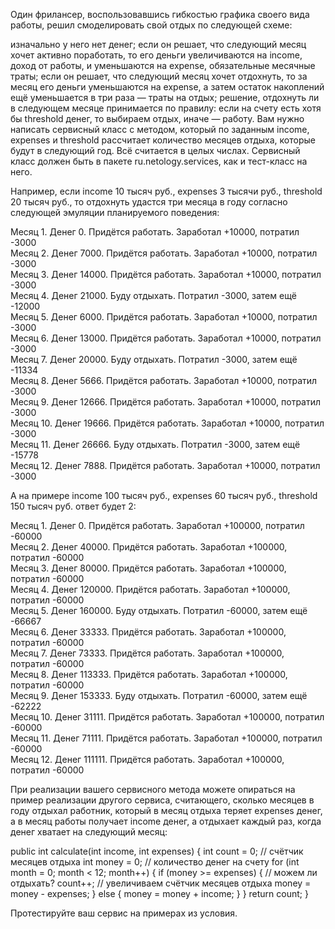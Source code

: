 Один фрилансер, воспользовавшись гибкостью графика своего вида работы, решил смоделировать свой отдых по следующей схеме:

изначально у него нет денег; если он решает, что следующий месяц хочет активно поработать, то его деньги увеличиваются на income, доход от работы, и уменьшаются на expense, обязательные месячные траты; если он решает, что следующий месяц хочет отдохнуть, то за месяц его деньги уменьшаются на expense, а затем остаток накоплений ещё уменьшается в три раза — траты на отдых; решение, отдохнуть ли в следующем месяце принимается по правилу: если на счету есть хотя бы threshold денег, то выбираем отдых, иначе — работу. Вам нужно написать сервисный класс с методом, который по заданным income, expenses и threshold рассчитает количество месяцев отдыха, которые будут в следующий год. Всё считается в целых числах. Сервисный класс должен быть в пакете ru.netology.services, как и тест-класс на него.

Например, если income 10 тысяч руб., expenses 3 тысячи руб., threshold 20 тысяч руб., то отдохнуть удастся три месяца в году согласно следующей эмуляции планируемого поведения:

Месяц 1. Денег 0. Придётся работать. Заработал +10000, потратил -3000  
Месяц 2. Денег 7000. Придётся работать. Заработал +10000, потратил -3000  
Месяц 3. Денег 14000. Придётся работать. Заработал +10000, потратил -3000  
Месяц 4. Денег 21000. Буду отдыхать. Потратил -3000, затем ещё -12000  
Месяц 5. Денег 6000. Придётся работать. Заработал +10000, потратил -3000  
Месяц 6. Денег 13000. Придётся работать. Заработал +10000, потратил -3000  
Месяц 7. Денег 20000. Буду отдыхать. Потратил -3000, затем ещё -11334  
Месяц 8. Денег 5666. Придётся работать. Заработал +10000, потратил -3000  
Месяц 9. Денег 12666. Придётся работать. Заработал +10000, потратил -3000  
Месяц 10. Денег 19666. Придётся работать. Заработал +10000, потратил -3000  
Месяц 11. Денег 26666. Буду отдыхать. Потратил -3000, затем ещё -15778  
Месяц 12. Денег 7888. Придётся работать. Заработал +10000, потратил -3000  

А на примере income 100 тысяч руб., expenses 60 тысяч руб., threshold 150 тысяч руб. ответ будет 2:

Месяц 1. Денег 0. Придётся работать. Заработал +100000, потратил -60000  
Месяц 2. Денег 40000. Придётся работать. Заработал +100000, потратил -60000  
Месяц 3. Денег 80000. Придётся работать. Заработал +100000, потратил -60000  
Месяц 4. Денег 120000. Придётся работать. Заработал +100000, потратил -60000  
Месяц 5. Денег 160000. Буду отдыхать. Потратил -60000, затем ещё -66667  
Месяц 6. Денег 33333. Придётся работать. Заработал +100000, потратил -60000  
Месяц 7. Денег 73333. Придётся работать. Заработал +100000, потратил -60000  
Месяц 8. Денег 113333. Придётся работать. Заработал +100000, потратил -60000  
Месяц 9. Денег 153333. Буду отдыхать. Потратил -60000, затем ещё -62222  
Месяц 10. Денег 31111. Придётся работать. Заработал +100000, потратил -60000  
Месяц 11. Денег 71111. Придётся работать. Заработал +100000, потратил -60000  
Месяц 12. Денег 111111. Придётся работать. Заработал +100000, потратил -60000  

При реализации вашего сервисного метода можете опираться на пример реализации другого сервиса, считающего, сколько месяцев в году отдыхал работник, который в месяц отдыха теряет expenses денег, а в месяц работы получает income денег, а отдыхает каждый раз, когда денег хватает на следующий месяц:

public int calculate(int income, int expenses) {
    int count = 0; // счётчик месяцев отдыха
    int money = 0; // количество денег на счету
    for (int month = 0; month < 12; month++) {
        if (money >= expenses) { // можем ли отдыхать?
            count++; // увеличиваем счётчик месяцев отдыха
            money = money - expenses;
        } else {
            money = money + income;
        }
    }
    return count;
}

Протестируйте ваш сервис на примерах из условия.